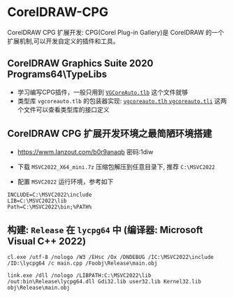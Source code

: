 # CorelDRAW-CPG
CorelDRAW CPG 扩展开发: CPG(Corel Plug-in Gallery)是 CorelDRAW 的一个扩展机制,可以开发自定义的插件和工具。






## CorelDRAW Graphics Suite 2020  Programs64\TypeLibs

- 学习编写CPG插件，一般只用到  [`VGCoreAuto.tlb`](./TypeLibs/VGCoreAuto.tlb) 这个文件就够
- 类型库 `vgcoreauto.tlb` 的包装器实现: [`vgcoreauto.tlh`  `vgcoreauto.tli`](./VGCoreAuto/) 这两个文件可以查看类型库的接口定义


## CorelDRAW CPG 扩展开发环境之最简陋环境搭建
- https://wwm.lanzout.com/b0r9anaqb 密码:1diw

- 下载 `MSVC2022_X64_mini.7z` 压缩包解压到任意目录下, 推荐 `C:\MSVC2022`

- 配置 `MSVC2022` 运行环境，参考如下

```
INCLUDE=C:\MSVC2022\include
LIB=C:\MSVC2022\lib
Path=C:\MSVC2022\bin;%PATH%
```

## 构建: `Release` 在 `lycpg64` 中 (编译器: Microsoft Visual C++ 2022)
```
cl.exe /utf-8 /nologo /W3 /EHsc /Ox /DNDEBUG /IC:\MSVC2022\include /ID:\lycpg64 /c main.cpp /Foobj\Release\main.obj

link.exe /dll /nologo /LIBPATH:C:\MSVC2022\lib /out:bin\Release\lycpg64.dll Gdi32.lib user32.lib Kernel32.lib obj\Release\main.obj
```
